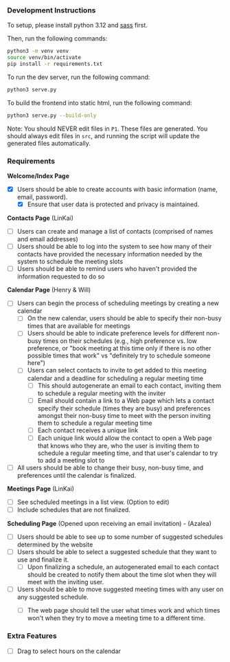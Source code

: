 ### Development Instructions

To setup, please install python 3.12 and [sass](https://sass-lang.com/install/) first.

Then, run the following commands:

```bash
python3 -m venv venv
source venv/bin/activate
pip install -r requirements.txt
```

To run the dev server, run the following command:

```bash
python3 serve.py
```

To build the frontend into static html, run the following command:

```bash
python3 serve.py --build-only
```

Note: You should NEVER edit files in `P1`. These files are generated. You should always edit files in `src`, and running the script will update the generated files automatically.


### Requirements

**Welcome/Index Page**

- [x] Users should be able to create accounts with basic information (name, email, password).
  - [x] Ensure that user data is protected and privacy is maintained.

**Contacts Page** (LinKai)

- [ ] Users can create and manage a list of contacts (comprised of names and email addresses)
- [ ] Users should be able to log into the system to see how many of their contacts have provided the necessary information needed by the system to schedule the meeting slots
- [ ] Users should be able to remind users who haven't provided the information requested to do so

**Calendar Page** (Henry & Will)

- [ ] Users can begin the process of scheduling meetings by creating a new calendar
  - [ ] On the new calendar, users should be able to specify their non-busy times that are available for meetings
  - [ ] Users should be able to indicate preference levels for different non-busy times on their schedules (e.g., high preference vs. low preference, or "book meeting at this time only if there is no other possible times that work" vs "definitely try to schedule someone here")
  - [ ] Users can select contacts to invite to get added to this meeting calendar and a deadline for scheduling a regular meeting time
    - [ ] This should autogenerate an email to each contact, inviting them to schedule a regular meeting with the inviter 
    - [ ] Email should contain a link to a Web page which lets a contact specify their schedule (times they are busy) and preferences amongst their non-busy time to meet with the person inviting them to schedule a regular meeting time
    - [ ] Each contact receives a unique link
    - [ ] Each unique link would allow the contact to open a Web page that knows who they are, who the user is inviting them to schedule a regular meeting time, and that user's calendar to try to add a meeting slot to
- [ ] All users should be able to change their busy, non-busy time, and preferences until the calendar is finalized.

**Meetings Page** (LinKai)

- [ ] See scheduled meetings in a list view. (Option to edit)
- [ ] Include schedules that are not finalized.

**Scheduling Page** (Opened upon receiving an email invitation) - (Azalea)

- [ ] Users should be able to see up to some number of suggested schedules determined by the website 
- [ ] Users should be able to select a suggested schedule that they want to use and finalize it.
  - [ ] Upon finalizing a schedule, an autogenerated email to each contact should be created to notify them about the time slot when they will meet with the inviting user.
- [ ] Users should be able to move suggested meeting times with any user on any suggested schedule.
  - [ ] The web page should tell the user what times work and which times won't when they try to move a meeting time to a different time.


### Extra Features

- [ ] Drag to select hours on the calendar
